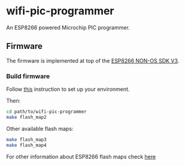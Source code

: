 # wifi-pic-programmer

An ESP8266 powered Microchip PIC programmer.


## Firmware

The firmware is implemented at top of the [ESP8266 NON-OS SDK V3](
https://github.com/espressif/ESP8266_NONOS_SDK).

### Build firmware

Follow [this](https://github.com/easyqiot/esp-env) instruction to set up your 
environment.

Then:

```bash
cd path/to/wifi-pic-programmer
make flash_map2 
```

Other available flash maps:

```bash
make flash_map3 
make flash_map4 
```

For other information about ESP8266 flash maps check
[here](https://github.com/espressif/esptool#flash-modes)


